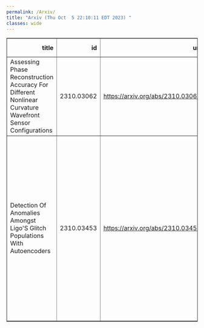 ```yaml
---
permalink: /Arxiv/
title: "Arxiv (Thu Oct  5 22:10:11 EDT 2023) "
classes: wide
---
```

<table border="1" class="dataframe">
  <thead>
    <tr style="text-align: right;">
      <th>title</th>
      <th>id</th>
      <th>url</th>
      <th>authors</th>
      <th>Local Authors</th>
    </tr>
  </thead>
  <tbody>
    <tr>
      <td>Assessing Phase Reconstruction Accuracy For Different Nonlinear   Curvature Wavefront Sensor Configurations</td>
      <td>2310.03062</td>
      <td><a href="https://arxiv.org/abs/2310.03062" target="_blank">https://arxiv.org/abs/2310.03062</a></td>
      <td>Stanimir Letchev, Jonathan Crass, Justin R. Crepp</td>
      <td>Jonathan Crass</td>
    </tr>
    <tr>
      <td>Detection Of Anomalies Amongst Ligo'S Glitch Populations With   Autoencoders</td>
      <td>2310.03453</td>
      <td><a href="https://arxiv.org/abs/2310.03453" target="_blank">https://arxiv.org/abs/2310.03453</a></td>
      <td>Paloma Laguarta, Robin Van Der Laag, Melissa Lopez, Tom Dooney, Andrew L. Miller, Stefano Schmidt, Marco Cavaglia, Sarah Caudill, Kurt Driessens, Jöel Karel, Roy Lenders, Chris Van Den Broeck</td>
      <td>Andrew Miller</td>
    </tr>
  </tbody>
</table>